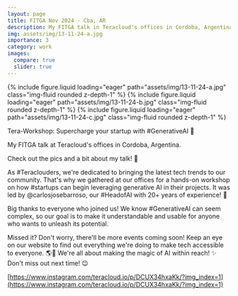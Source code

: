 ```yaml
---
layout: page
title: FITGA Nov 2024 - Cba, AR
description: My FITGA talk in Teracloud's offices in Cordoba, Argentina on Nov 13th 2024
img: assets/img/13-11-24-a.jpg
importance: 3
category: work
images:
  compare: true
  slider: true
---
```


<swiper-container keyboard="true" navigation="true" pagination="true" pagination-clickable="true" pagination-dynamic-bullets="true" rewind="true">
  <swiper-slide>{% include figure.liquid loading="eager" path="assets/img/13-11-24-a.jpg" class="img-fluid rounded z-depth-1" %}</swiper-slide>
  <swiper-slide>{% include figure.liquid loading="eager" path="assets/img/13-11-24-b.jpg" class="img-fluid rounded z-depth-1" %}</swiper-slide>
  <swiper-slide>{% include figure.liquid loading="eager" path="assets/img/13-11-24-c.jpg" class="img-fluid rounded z-depth-1" %}</swiper-slide>
</swiper-container>

Tera-Workshop: Supercharge your startup with #GenerativeAI 🌟

My FITGA talk at Teracloud's offices in Cordoba, Argentina.

Check out the pics and a bit about my talk! 📸

As #Teraclouders, we're dedicated to bringing the latest tech trends to our community. That's why we gathered at our offices for a hands-on workshop on how #startups can begin leveraging generative AI in their projects. It was led by @carlosjosebarroso, our #HeadofAI with 20+ years of experience! 🦾

Big thanks to everyone who joined us! We know #GenerativeAI can seem complex, so our goal is to make it understandable and usable for anyone who wants to unleash its potential.

Missed it? Don't worry, there'll be more events coming soon! Keep an eye on our website to find out everything we're doing to make tech accessible to everyone. 🌎🚀 We're all about making the magic of AI within reach! ✨ Don't miss out next time! 😉

[https://www.instagram.com/teracloud.io/p/DCUX34hxaKk/?img_index=1](https://www.instagram.com/teracloud.io/p/DCUX34hxaKk/?img_index=1)
